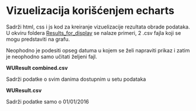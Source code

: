 # Vizuelizacija korišćenjem echarts

Sadrži html, css i js kod za kreiranje vizuelizacije rezultata obrade podataka. U okviru foldera [Results_for_display](/Results_for_display/) se nalaze primeri, 2 .csv fajla koji se mogu predstaviti na grafu. 

Neophodno je podesiti opseg datuma u kojem se želi napraviti prikaz i zatim je neophodno samo učitati željeni fajl.

**WUResult combined.csv**

Sadrži podatke o svim danima dostupnim u setu podataka

**WUResult.csv**

Sadrži podatke samo o 01/01/2016